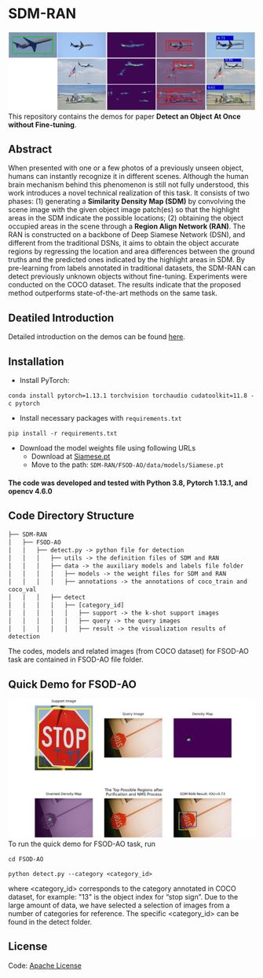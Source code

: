 # SDM-RAN
![Examples](assets/examples.png)
This repository contains the demos for paper **Detect an Object At Once without Fine-tuning**.
## Abstract
When presented with one or a few photos of a previously unseen object, humans can instantly recognize it in different scenes. Although the human brain mechanism behind this phenomenon is still not fully understood, this work introduces a novel technical realization of this task. It consists of two phases: (1) generating a **Similarity Density Map (SDM)** by convolving the scene image with the given object image patch(es) so that the highlight areas in the SDM indicate the possible locations; (2) obtaining the object occupied areas in the scene through a **Region Align Network (RAN)**. The RAN is constructed on a backbone of Deep Siamese Network (DSN), and different from the traditional DSNs, it aims to obtain the object accurate regions by regressing the location and area differences between the ground truths and the predicted ones indicated by the highlight areas in SDM. By pre-learning from labels annotated in traditional datasets, the SDM-RAN can detect previously unknown objects without fine-tuning. Experiments were conducted on the COCO dataset. The results indicate that the proposed method outperforms state-of-the-art methods on the same task. 
## Deatiled Introduction
Detailed introduction on the demos can be found [here](https://github.com/Brronnie/SDM-RAN-AAAI/blob/main/Introduction.pdf).
## Installation
+ Install PyTorch:
```shell
conda install pytorch=1.13.1 torchvision torchaudio cudatoolkit=11.8 -c pytorch
```
+ Install necessary packages with `requirements.txt`
```pshell
pip install -r requirements.txt
```
+ Download the model weights file using following URLs
    - Download at [Siamese.pt](https://drive.google.com/file/d/19Ga696qZKdwLGhIBb2EdoK2FkKovtCF8/view?usp=share_link)  
    - Move to the path: `SDM-RAN/FSOD-AO/data/models/Siamese.pt`  
#### The code was developed and tested with Python 3.8, Pytorch 1.13.1, and opencv 4.6.0
## Code Directory Structure
```
├── SDM-RAN
│   ├── FSOD-AO
│   │   ├── detect.py -> python file for detection									
│   │   │   ├── utils -> the definition files of SDM and RAN
│   │   │   ├── data -> the auxiliary models and labels file folder
│   │   │   │   ├── models -> the weight files for SDM and RAN
│   │   │   │   ├── annotations -> the annotations of coco_train and coco_val
│   │   │   ├── detect
│   │   │   │   ├── [category_id]
│   │   │   │   │   ├── support -> the k-shot support images
│   │   │   │   │   ├── query -> the query images
│   │   │   │   │   ├── result -> the visualization results of detection
```
The codes, models and related images (from COCO dataset) for FSOD-AO task are contained in FSOD-AO file folder.
## Quick Demo for FSOD-AO
![FSOD-AO](assets/fsod-ao.png)
To run the quick demo for FSOD-AO task, run
```shell
cd FSOD-AO
```
```shell
python detect.py --category <category_id>
```
where <category_id> corresponds to the category annotated in COCO dataset, for example: "13" is the object index for “stop sign”. Due to the large amount of data, we have selected a selection of images from a number of categories for reference. The specific <category_id> can be found in the detect folder.

## License
Code: [Apache License](https://github.com/Brronnie/SDM-RAN-AAAI/blob/main/LICENSE)
